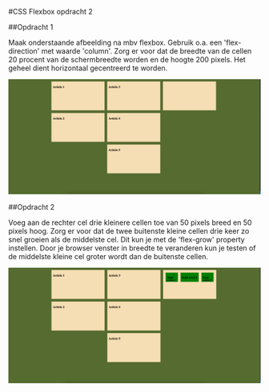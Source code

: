 #CSS Flexbox opdracht 2

##Opdracht 1

Maak onderstaande afbeelding na mbv flexbox. Gebruik o.a. een 'flex-direction' met waarde 'column'. Zorg er voor dat de breedte van de
cellen 20 procent van de schermbreedte worden en de hoogte 200 pixels. Het geheel dient horizontaal gecentreerd te worden.

![voorbeeld afbeelding](images/exercise_1.png)

##Opdracht 2

Voeg aan de rechter cel drie kleinere cellen toe van 50 pixels breed en 50 pixels hoog. Zorg er voor dat de twee buitenste kleine cellen drie
keer zo snel groeien als de middelste cel. Dit kun je met de 'flex-grow' property instellen. Door je browser venster in breedte te veranderen
kun je testen of de middelste kleine cel groter wordt dan de buitenste cellen.

![voorbeeld afbeelding](images/exercise_2.png)
